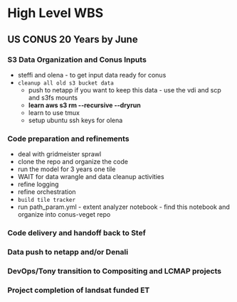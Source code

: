 # High Level WBS

## US CONUS 20 Years by June

### S3 Data Organization and Conus Inputs

- steffi and olena - to get input data ready for conus
- `cleanup all old s3 bucket data`
    - push to netapp if you want to keep this data - use the vdi and scp and s3fs mounts
    - **learn aws s3 rm --recursive --dryrun**
    - learn to use tmux
    - setup ubuntu ssh keys for olena

### Code preparation and refinements

- deal with gridmeister sprawl
- clone the repo and organize the code
- run the model for 3 years one tile
- WAIT for data wrangle and data cleanup activities
- refine logging
- refine orchestration
- `build tile tracker`
- run path_param.yml - extent analyzer notebook - find this notebook and organize into conus-veget repo


### Code delivery and handoff back to Stef

### Data push to netapp and/or Denali

### DevOps/Tony transition to Compositing and LCMAP projects

### Project completion of landsat funded ET
